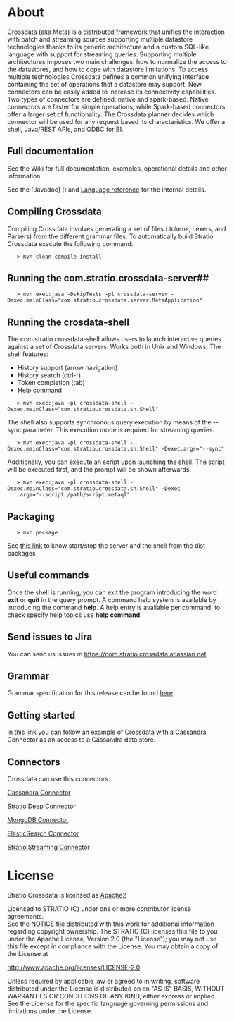 # About #

Crossdata (aka Meta) is a distributed framework that unifies the interaction with batch and streaming sources supporting multiple datastore technologies thanks to its generic architecture and a custom SQL-like language with support for streaming queries. Supporting multiple architectures imposes two main challenges: how to normalize the access to the datastores, and how to cope with datastore limitations. To access multiple technologies Crossdata defines a common unifying interface containing the set of operations that a datastore may support. New connectors can be easily added to increase its connectivity capabilities. Two types of connectors are defined: native and spark-based. Native connectors are faster for simple operations, while Spark-based connectors offer a larger set of functionality. The Crossdata planner decides which connector will be used for any request based its characteristics. We offer a shell, Java/REST APIs, and ODBC for BI.

## Full documentation ##

See the Wiki for full documentation, examples, operational details and other information.

See the [Javadoc] () and [Language reference](_doc/Grammar.md) for the internal details.

## Compiling Crossdata ##

Compiling Crossdata involves generating a set of files (.tokens, Lexers, and Parsers) from the different grammar files. To automatically build Stratio Crossdata execute the following command:

```
   > mvn clean compile install
```

## Running the com.stratio.crossdata-server##

```
   > mvn exec:java -DskipTests -pl crossdata-server -Dexec.mainClass="com.stratio.crossdata.server.MetaApplication"
```

## Running the crosdata-shell ##

The com.stratio.crossdata-shell allows users to launch interactive queries against a set of Crossdata servers. 
Works both in Unix and Windows.
The shell features:

 - History support (arrow navigation)
 - History search (ctrl-r)
 - Token completion (tab)
 - Help command

```
   > mvn exec:java -pl crossdata-shell -Dexec.mainClass="com.stratio.crossdata.sh.Shell"
```

The shell also supports synchronous query execution by means of the --sync parameter. This execution mode is required for streaming queries.

```
   > mvn exec:java -pl crossdata-shell -Dexec.mainClass="com.stratio.crossdata.sh.Shell" -Dexec.args="--sync"
```

Additionally, you can execute an script upon launching the shell. The script will be executed first, and the prompt will be shown afterwards.

```
   > mvn exec:java -pl crossdata-shell -Dexec.mainClass="com.stratio.crossdata.sh.Shell" -Dexec
   .args="--script /path/script.metaql"
```


## Packaging ##

```
   > mvn package
```
See [this link](https://github.com/Stratio/crossdata/edit/release/0.0.4/meta-dist/src/main/include/README.md) to know start/stop the server and the shell from the dist packages


## Useful commands ##

Once the shell is running, you can exit the program introducing the word **exit** or **quit** in the query prompt. A command help system is available by introducing the command **help**. A help entry is available per command, to check specify help topics use **help command**.

## Send issues to Jira ##
You can send us issues in https://com.stratio.crossdata.atlassian.net


## Grammar ##

Grammar specification for this release can be found [here](_doc/Grammar.md).

## Getting started ##
In this [link](_doc/GettingStarted.md) you can follow an example of Crossdata with a Cassandra Connector as an access 
to a Cassandra data store.


## Connectors ##
Crossdata can use this connectors:

[Cassandra Connector](https://github.com/Stratio/stratio-connector-cassandra)

[Stratio Deep Connector](https://github.com/Stratio/stratio-connector-deep)

[MongoDB Connector](https://github.com/Stratio/stratio-connector-mongodb)

[ElasticSearch Connector](https://github.com/Stratio/stratio-connector-elasticsearch)

[Stratio Streaming Connector](https://github.com/Stratio/stratio-connector-streaming)


# License #

Stratio Crossdata is licensed as [Apache2](http://www.apache.org/licenses/LICENSE-2.0.txt)

Licensed to STRATIO (C) under one or more contributor license agreements.  
See the NOTICE file distributed with this work for additional information 
regarding copyright ownership.  The STRATIO (C) licenses this file
to you under the Apache License, Version 2.0 (the
"License"); you may not use this file except in compliance
with the License.  You may obtain a copy of the License at

  http://www.apache.org/licenses/LICENSE-2.0

Unless required by applicable law or agreed to in writing,
software distributed under the License is distributed on an
"AS IS" BASIS, WITHOUT WARRANTIES OR CONDITIONS OF ANY
KIND, either express or implied.  See the License for the
specific language governing permissions and limitations
under the License.
